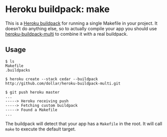# Heroku buildpack: make


This is a [Heroku buildpack](http://devcenter.heroku.com/articles/buildpacks) for running a single Makefile in your project. It doesn’t do anything else, so to actually compile your app you should use [heroku-buildpack-multi](https://github.com/ddollar/heroku-buildpack-multi) to combine it with a real buildpack.

## Usage

    $ ls
    Makefile
    .buildpacks

    $ heroku create --stack cedar --buildpack http://github.com/dollar/heroku-buildpack-multi.git

    $ git push heroku master
    ...
    -----> Heroku receiving push
    -----> Fetching custom buildpack
    -----> Found a Makefile
    ...

The buildpack will detect that your app has a `Makefile` in the root. It will call `make` to execute the default target.
